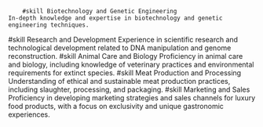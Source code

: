         #skill Biotechnology and Genetic Engineering
	In-depth knowledge and expertise in biotechnology and genetic engineering techniques.
#skill Research and Development
	Experience in scientific research and technological development related to DNA manipulation and genome reconstruction.
#skill Animal Care and Biology
	Proficiency in animal care and biology, including knowledge of veterinary practices and environmental requirements for extinct species.
#skill Meat Production and Processing
	Understanding of ethical and sustainable meat production practices, including slaughter, processing, and packaging.
#skill Marketing and Sales
	Proficiency in developing marketing strategies and sales channels for luxury food products, with a focus on exclusivity and unique gastronomic experiences.


